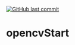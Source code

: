[![GitHub last commit](https://img.shields.io/github/last-commit/rifatabrarjowad/opencvStart)](https://github.com/rifatabrarjowad/opencvStart/commits/main)
# opencvStart
